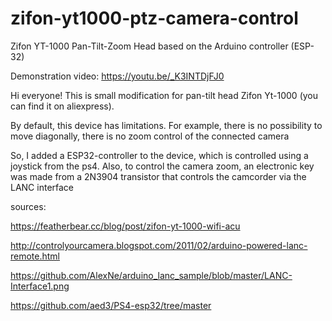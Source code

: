 # zifon-yt1000-ptz-camera-control
Zifon YT-1000 Pan-Tilt-Zoom Head based on the Arduino controller (ESP-32)

Demonstration video:
https://youtu.be/_K3INTDjFJ0

Hi everyone! This is small modification for pan-tilt head Zifon Yt-1000 (you can find it on aliexpress).

By default, this device has limitations. 
For example, there is no possibility to move diagonally, there is no zoom control of the connected camera

So, I added a ESP32-controller to the device, which is controlled using a joystick from the ps4.
Also, to control the camera zoom, an electronic key was made from a 2N3904 transistor that controls the camcorder via the LANC interface

sources:

https://featherbear.cc/blog/post/zifon-yt-1000-wifi-acu

http://controlyourcamera.blogspot.com/2011/02/arduino-powered-lanc-remote.html

https://github.com/AlexNe/arduino_lanc_sample/blob/master/LANC-Interface1.png

https://github.com/aed3/PS4-esp32/tree/master
